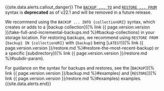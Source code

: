 {{site.data.alerts.callout_danger}}
The [`BACKUP ... TO`](https://www.cockroachlabs.com/docs/v20.2/backup) and [`RESTORE ... FROM`](https://www.cockroachlabs.com/docs/v20.2/restore) syntax is **deprecated** as of v22.1 and will be removed in a future release.

We recommend using the `BACKUP ... INTO {collectionURI}` syntax, which creates or adds to a [backup collection]({% link {{ page.version.version }}/take-full-and-incremental-backups.md %}#backup-collections) in your storage location. For restoring backups, we recommend using `RESTORE FROM {backup} IN {collectionURI}` with `{backup}` being [`LATEST`]({% link {{ page.version.version }}/restore.md %}#restore-the-most-recent-backup) or a specific [subdirectory]({% link {{ page.version.version }}/restore.md %}#subdir-param).

For guidance on the syntax for backups and restores, see the [`BACKUP`]({% link {{ page.version.version }}/backup.md %}#examples) and [`RESTORE`]({% link {{ page.version.version }}/restore.md %}#examples) examples.
{{site.data.alerts.end}}
